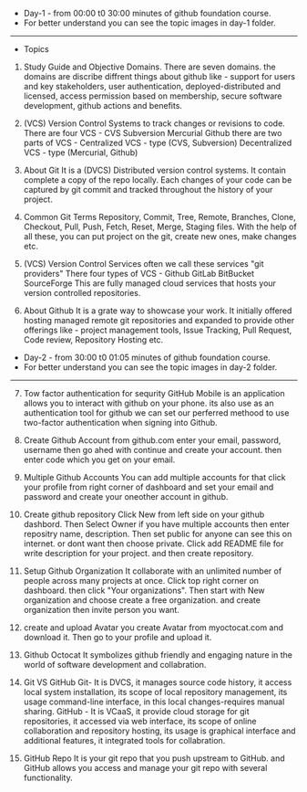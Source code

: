 * Day-1 - from 00:00 t0 30:00 minutes of github foundation course.
* For better understand you can see the topic images in day-1 folder.
----------------------------------------------------------------------
* Topics

1. Study Guide and Objective Domains.
There are seven domains. the domains are discribe diffrent things about github like - support for users and key stakeholders, user authentication, deployed-distributed and licensed, access permission based on membership, secure software development, github actions and benefits.

2. (VCS) Version Control Systems to track changes or revisions to code.
There are four VCS - CVS 
                     Subversion 
                     Mercurial 
                     Github
there are two parts of VCS - Centralized VCS - type (CVS, Subversion)
                             Decentralized VCS - type (Mercurial, Github)  

3. About Git
It is a (DVCS) Distributed version control systems.
It contain complete a copy of the repo locally.
Each changes of your code can be captured by git commit and tracked throughout the history of your project. 

4. Common Git Terms
Repository, Commit, Tree, Remote, Branches, Clone, Checkout, Pull, Push, Fetch, Reset, Merge, Staging files. With the help of all these, you can put project on the git, create new ones, make changes etc.

5. (VCS) Version Control Services
often we call these services "git providers"
There four types of VCS - Github
                          GitLab
                          BitBucket
                          SourceForge 
This are fully managed cloud services that hosts your version controlled repositories.

6. About Github
It is a grate way to showcase your work.
It initially offered hosting managed remote git repositories and expanded to provide other offerings like - project management tools, Issue Tracking, Pull Request, Code review, Repository Hosting etc. 





<!-- //////////////////////////////////////////////////////////////////////////////////// -->





* Day-2 - from 30:00 t0 01:05 minutes of github foundation course.
* For better understand you can see the topic images in day-2 folder.
-------------------------------------------------------------------

7. Tow factor authentication for sequrity
GitHub Mobile is an application allows you to interact with github on your phone. its also use as an authentication tool for github
we can set our perferred methood to use two-factor authentication when signing into Github.  

8. Create Github Account
from github.com
enter your email, password, username then go ahed with continue and create your account.
then enter code which you get on your email.

9. Multiple Github Accounts
You can add multiple accounts for that click your profile from right corner of dashboard and set your email and password and create your oneother account in github.

10. Create github repository
Click New from left side on your github dashbord.
Then Select Owner if you have multiple accounts then enter repositry name, description.
Then set public for anyone can see this on internet. or dont want then choose private.
Click add README file for write description for your project. and then create repository.

11. Setup Github Organization
It collaborate with an unlimited number of people across many projects at once.
Click top right corner on dashboard. then click "Your organizations".
Then start with New organization and choose create a free organization. and create organization then invite person you want.

12. create and upload Avatar
you create Avatar from myoctocat.com and download it. 
Then go to your profile and upload it.

13. Github Octocat
It symbolizes github friendly and engaging nature in the world of software development and collabration.

14. Git VS GitHub
Git- It is DVCS, it manages source code history, it access local system installation, its scope of local repository management, its usage command-line interface, in this local changes-requires manual sharing.
GitHub - It is VCaaS, it provide cloud storage for git repositories, it accessed via web interface, its scope of online collaboration and repository hosting, its usage is graphical interface and additional features, it integrated tools for collabration.

15. GitHub Repo
It is your git repo that you push upstream to GitHub. and GitHub allows you access and manage your git repo with several functionality.


